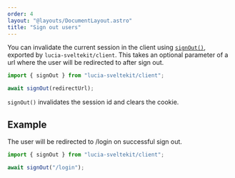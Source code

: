 ```yaml
---
order: 4
layout: "@layouts/DocumentLayout.astro"
title: "Sign out users"
---
```


You can invalidate the current session in the client using [`signOut()`](/reference/api/client-api#signout), exported by `lucia-sveltekit/client`. This takes an optional parameter of a url where the user will be redirected to after sign out.

```ts
import { signOut } from "lucia-sveltekit/client";

await signOut(redirectUrl);
```

`signOut()` invalidates the session id and clears the cookie.

## Example

The user will be redirected to /login on successful sign out.

```ts
import { signOut } from "lucia-sveltekit/client";

await signOut("/login");
```
